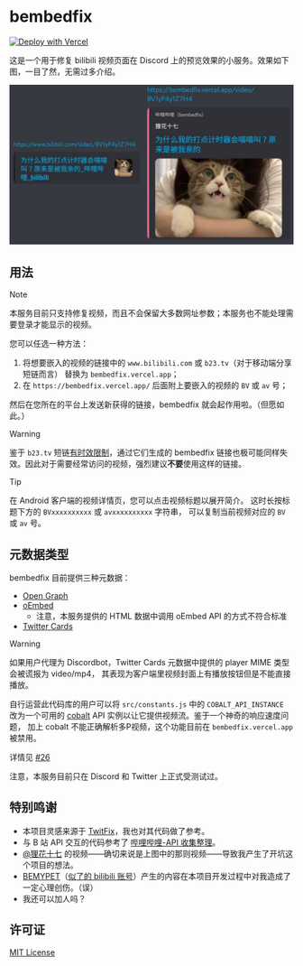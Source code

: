 # bembedfix

[![Deploy with Vercel](https://vercel.com/button)](https://vercel.com/new/clone?repository-url=https%3A%2F%2Fgithub.com%2FDobby233Liu%2Fbembedfix)

这是一个用于修复 bilibili 视频页面在 Discord 上的预览效果的小服务。效果如下图，一目了然，无需过多介绍。

![demo](demo.jpg)

<!--
> [!IMPORTANT]
> 由于本人目前对除视频以外的内容渲染没有需求，本应用的开发目前处于**维护模式**。
-->

## 用法

> [!NOTE]
> 本服务目前只支持修复视频，而且不会保留大多数网址参数；本服务也不能处理需要登录才能显示的视频。

您可以任选一种方法：

1.  将想要嵌入的视频的链接中的 `www.bilibili.com` 或 `b23.tv`（对于移动端分享短链而言）
    替换为 `bembedfix.vercel.app`；
2.  在 `https://bembedfix.vercel.app/` 后面附上要嵌入的视频的 `BV` 或 `av` 号；

然后在您所在的平台上发送新获得的链接，bembedfix 就会起作用啦。（但愿如此。）

> [!WARNING]
> 鉴于 `b23.tv` 短链[有时效限制][bac-b23tv-summary]，通过它们生成的 bembedfix
> 链接也极可能同样失效。因此对于需要经常访问的视频，强烈建议**不要**使用这样的链接。

> [!TIP]
> 在 Android 客户端的视频详情页，您可以点击视频标题以展开简介。
> 这时长按标题下方的 `BVxxxxxxxxxx` 或 `avxxxxxxxxxx` 字符串，
> 可以复制当前视频对应的 `BV` 或 `av` 号。

[bac-b23tv-summary]: https://socialsisteryi.github.io/bilibili-API-collect/docs/misc/b23tv.html#简述

## 元数据类型

bembedfix 目前提供三种元数据：

-   [Open Graph](https://ogp.me/)
-   [oEmbed](https://oembed.com/)
    -   注意，本服务提供的 HTML 数据中调用 oEmbed API 的方式不符合标准
-   [Twitter Cards](https://developer.x.com/en/docs/twitter-for-websites/cards/overview/abouts-cards)

> [!WARNING]
> 如果用户代理为 Discordbot，Twitter Cards 元数据中提供的 player MIME 类型会被谎报为 video/mp4，
> 其表现为客户端里视频封面上有播放按钮但是不能直接播放。
>
> 自行运营此代码库的用户可以将 `src/constants.js` 中的 `COBALT_API_INSTANCE` 改为一个可用的
> [cobalt](https://github.com/imputnet/cobalt) API 实例以让它提供视频流。鉴于一个神奇的响应速度问题，
> 加上 cobalt 不能正确解析多P视频，这个功能目前在 `bembedfix.vercel.app` 被禁用。
>
> 详情见 [#26][issue-26]

注意，本服务目前只在 Discord 和 Twitter 上正式受测试过。

[issue-26]: https://github.com/Dobby233Liu/bembedfix/issues/26

## 特别鸣谢

-   本项目灵感来源于 [TwitFix](https://github.com/dylanpdx/BetterTwitFix)，我也对其代码做了参考。
-   与 B 站 API 交互的代码参考了 [哔哩哔哩-API 收集整理](https://github.com/SocialSisterYi/bilibili-API-collect)。
-   [@狸花十七](https://space.bilibili.com/5490502) 的视频——确切来说是上图中的那则视频——导致我产生了开坑这个项目的想法。
-   [BEMYPET][bemypet-kr]（[似了的 bilibili 账号][bemypet-cn-bili]）产生的内容在本项目开发过程中对我造成了一定心理创伤。（误）
-   我还可以加人吗？

[bemypet-kr]: https://www.youtube.com/@bemypet
[bemypet-cn-bili]: https://space.bilibili.com/1677731862

## 许可证

[MIT License](LICENSE)
